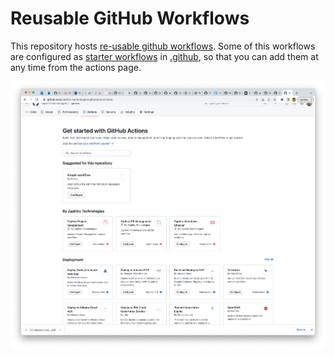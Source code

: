 # Reusable GitHub Workflows

This repository hosts [re-usable github workflows](https://docs.github.com/en/actions/using-workflows/reusing-workflows).
Some of this workflows are configured as [starter workflows](https://docs.github.com/en/actions/using-workflows/creating-starter-workflows-for-your-organization)
in [.github](https://github.com/zaphiro-technologies/.github),
so that you can add them at any time from the actions page.

![Starter Actions](./screenshot.png)
